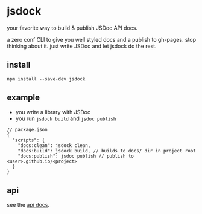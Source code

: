 # jsdock

your favorite way to build & publish JSDoc API docs.

a zero conf CLI to give you well styled docs and a publish to gh-pages. stop thinking about it. just write JSDoc and let jsdock do the rest.

## install

`npm install --save-dev jsdock`

## example

- you write a library with JSDoc
- you run `jsdock build` and `jsdoc publish`

```json5
// package.json
{
  "scripts": {
    "docs:clean": jsdock clean,
    "docs:build": jsdock build, // builds to docs/ dir in project root
    "docs:publish": jsdoc publish // publish to <user>.github.io/<project>
  }
}
```

## api

see the [api docs](https://cdaringe.github.io/jsdock).
